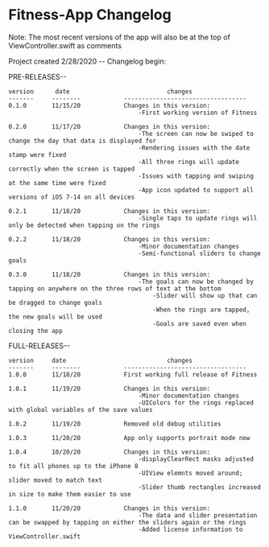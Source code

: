 # Fitness-App Changelog

Note: The most recent versions of the app will also be at the top of ViewController.swift as comments

Project created 2/28/2020 -- Changelog begin:

PRE-RELEASES--

	version		 date							changes
	-------		--------			----------------------------------
	0.1.0		11/15/20			Changes in this version:
										-First working version of Fitness

	0.2.0		11/17/20			Changes in this version:
										-The screen can now be swiped to change the day that data is displayed for
										-Rendering issues with the date stamp were fixed
										-All three rings will update correctly when the screen is tapped
										-Issues with tapping and swiping at the same time were fixed
										-App icon updated to support all versions of iOS 7-14 on all devices

	0.2.1		11/18/20			Changes in this version:
										-Single taps to update rings will only be detected when tapping on the rings

	0.2.2		11/18/20			Changes in this version:
										-Minor documentation changes
										-Semi-functional sliders to change goals

	0.3.0		11/18/20			Changes in this version:
										-The goals can now be changed by tapping on anywhere on the three rows of text at the bottom
											-Slider will show up that can be dragged to change goals
											-When the rings are tapped, the new goals will be used
											-Goals are saved even when closing the app
											

FULL-RELEASES--

	version		date							changes
	-------		--------			----------------------------------
	1.0.0		11/18/20			First working full release of Fitness
	
	1.0.1		11/19/20			Changes in this version:
										-Minor documentation changes
										-UIColors for the rings replaced with global variables of the save values

	1.0.2		11/19/20			Removed old debug utilities
	
	1.0.3		11/20/20			App only supports portrait mode now

	1.0.4		10/20/20			Changes in this version:
										-displayClearRect masks adjusted to fit all phones up to the iPhone 8
										-UIView elemnts moved around; slider moved to match text
										-Slider thumb rectangles increased in size to make them easier to use
										
	1.1.0		11/20/20			Changes in this version:
										-The data and slider presentation can be swapped by tapping on either the sliders again or the rings
										-Added license information to ViewController.swift
